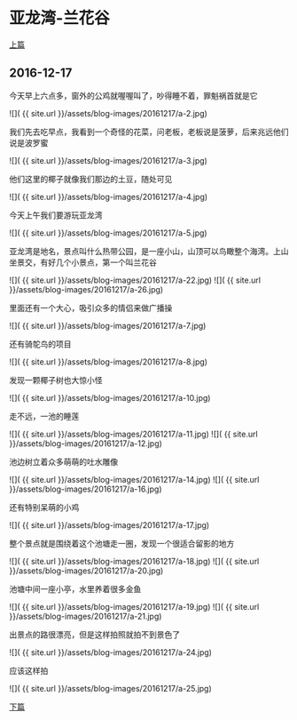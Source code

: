 亚龙湾-兰花谷
========================

[上篇](/2016/12/16/出发去三亚.html)

2016-12-17
------------------------

今天早上六点多，窗外的公鸡就喔喔叫了，吵得睡不着，罪魁祸首就是它

![]( {{ site.url }}/assets/blog-images/20161217/a-2.jpg)

我们先去吃早点，我看到一个奇怪的花菜，问老板，老板说是菠萝，后来兆远他们说是波罗蜜

![]( {{ site.url }}/assets/blog-images/20161217/a-3.jpg)

他们这里的椰子就像我们那边的土豆，随处可见

![]( {{ site.url }}/assets/blog-images/20161217/a-4.jpg)

今天上午我们要游玩亚龙湾

![]( {{ site.url }}/assets/blog-images/20161217/a-5.jpg)

亚龙湾是地名，景点叫什么热带公园，是一座小山，山顶可以鸟瞰整个海湾。上山坐景交，有好几个小景点，第一个叫兰花谷

![]( {{ site.url }}/assets/blog-images/20161217/a-22.jpg)
![]( {{ site.url }}/assets/blog-images/20161217/a-26.jpg)

里面还有一个大心，吸引众多的情侣来做广播操

![]( {{ site.url }}/assets/blog-images/20161217/a-7.jpg)

还有骑鸵鸟的项目

![]( {{ site.url }}/assets/blog-images/20161217/a-8.jpg)

发现一颗椰子树也大惊小怪

![]( {{ site.url }}/assets/blog-images/20161217/a-10.jpg)

走不远，一池的睡莲

![]( {{ site.url }}/assets/blog-images/20161217/a-11.jpg)
![]( {{ site.url }}/assets/blog-images/20161217/a-12.jpg)

池边树立着众多萌萌的吐水雕像

![]( {{ site.url }}/assets/blog-images/20161217/a-14.jpg)
![]( {{ site.url }}/assets/blog-images/20161217/a-16.jpg)

还有特别呆萌的小鸡

![]( {{ site.url }}/assets/blog-images/20161217/a-17.jpg)

整个景点就是围绕着这个池塘走一圈，发现一个很适合留影的地方

![]( {{ site.url }}/assets/blog-images/20161217/a-18.jpg)
![]( {{ site.url }}/assets/blog-images/20161217/a-20.jpg)

池塘中间一座小亭，水里养着很多金鱼

![]( {{ site.url }}/assets/blog-images/20161217/a-19.jpg)
![]( {{ site.url }}/assets/blog-images/20161217/a-21.jpg)

出景点的路很漂亮，但是这样拍照就拍不到景色了

![]( {{ site.url }}/assets/blog-images/20161217/a-24.jpg)

应该这样拍

![]( {{ site.url }}/assets/blog-images/20161217/a-25.jpg)

[下篇](/2016/12/17/亚龙湾2.html)
